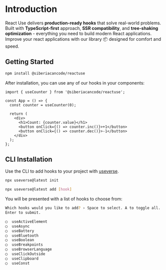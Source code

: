 # Introduction

React Use delivers **production-ready hooks** that solve real-world problems. Built with **TypeScript-first** approach, **SSR compatibility**, and **tree-shaking optimization** - everything you need to build modern React applications. Improve your react applications with our library 📦 designed for comfort and speed.

## Getting Started

```bash
npm install @siberiacancode/reactuse
```

After installation, you can use any of our hooks in your components:

```tsx
import { useCounter } from '@siberiacancode/reactuse';

const App = () => {
  const counter = useCounter(0);

  return (
    <div>
      <h1>Count: {counter.value}</h1>
      <button onClick={() => counter.inc()}>+1</button>
      <button onClick={() => counter.dec()}>-1</button>
    </div>
  );
};
```

## CLI Installation

Use the CLI to add hooks to your project with [useverse](https://www.npmjs.com/package/useverse).

```bash
npx useverse@latest init
```

```bash
npx useverse@latest add [hook]
```

You will be presented with a list of hooks to choose from:

```bash
Which hooks would you like to add? › Space to select. A to toggle all.
Enter to submit.

◯  useActiveElement
◯  useAsync
◯  useBattery
◯  useBluetooth
◯  useBoolean
◯  useBreakpoints
◯  useBrowserLanguage
◯  useClickOutside
◯  useClipboard
◯  useConst
```
